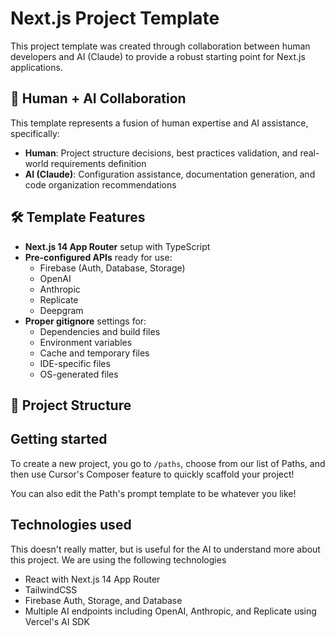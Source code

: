 # Next.js Project Template

This project template was created through collaboration between human developers and AI (Claude) to provide a robust starting point for Next.js applications.

## 🤝 Human + AI Collaboration

This template represents a fusion of human expertise and AI assistance, specifically:

- **Human**: Project structure decisions, best practices validation, and real-world requirements definition
- **AI (Claude)**: Configuration assistance, documentation generation, and code organization recommendations

## 🛠️ Template Features

- **Next.js 14 App Router** setup with TypeScript
- **Pre-configured APIs** ready for use:
  - Firebase (Auth, Database, Storage)
  - OpenAI
  - Anthropic
  - Replicate
  - Deepgram
- **Proper gitignore** settings for:
  - Dependencies and build files
  - Environment variables
  - Cache and temporary files
  - IDE-specific files
  - OS-generated files

## 📁 Project Structure

## Getting started
To create a new project, you go to `/paths`, choose from our list of Paths, and then use Cursor's Composer feature to quickly scaffold your project!

You can also edit the Path's prompt template to be whatever you like!

## Technologies used
This doesn't really matter, but is useful for the AI to understand more about this project. We are using the following technologies
- React with Next.js 14 App Router
- TailwindCSS
- Firebase Auth, Storage, and Database
- Multiple AI endpoints including OpenAI, Anthropic, and Replicate using Vercel's AI SDK